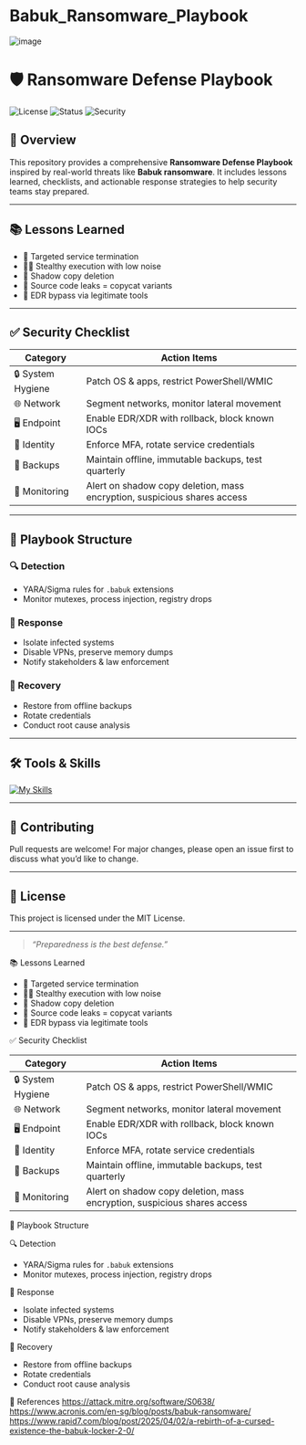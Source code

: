 # Babuk_Ransomware_Playbook
![image](https://github.com/user-attachments/assets/b6f5a6a2-0751-4b51-92fe-6772acde0f04)
# 🛡️ Ransomware Defense Playbook

![License](https://img.shields.io/badge/license-MIT-blue.svg)
![Status](https://img.shields.io/badge/status-Active-brightgreen)
![Security](https://img.shields.io/badge/security-Hardened-critical)

## 🚀 Overview

This repository provides a comprehensive **Ransomware Defense Playbook** inspired by real-world threats like **Babuk ransomware**. It includes lessons learned, checklists, and actionable response strategies to help security teams stay prepared.

---

## 📚 Lessons Learned

- 🎯 Targeted service termination
- 🕵️‍♂️ Stealthy execution with low noise
- 🧨 Shadow copy deletion
- 🧬 Source code leaks = copycat variants
- 🧱 EDR bypass via legitimate tools

---

## ✅ Security Checklist

| Category         | Action Items                                                                 |
|------------------|------------------------------------------------------------------------------|
| 🔒 System Hygiene | Patch OS & apps, restrict PowerShell/WMIC                                   |
| 🌐 Network        | Segment networks, monitor lateral movement                                  |
| 🖥️ Endpoint       | Enable EDR/XDR with rollback, block known IOCs                              |
| 👤 Identity       | Enforce MFA, rotate service credentials                                     |
| 💾 Backups        | Maintain offline, immutable backups, test quarterly                         |
| 📡 Monitoring     | Alert on shadow copy deletion, mass encryption, suspicious shares access    |

---

## 🧩 Playbook Structure

### 🔍 Detection
- YARA/Sigma rules for `.babuk` extensions
- Monitor mutexes, process injection, registry drops

### 🚨 Response
- Isolate infected systems
- Disable VPNs, preserve memory dumps
- Notify stakeholders & law enforcement

### 🔄 Recovery
- Restore from offline backups
- Rotate credentials
- Conduct root cause analysis

---

## 🛠️ Tools & Skills

[![My Skills](https://skillicons.dev/icons?i=python,bash,linux,git,docker,kubernetes,azure,aws)](https://skillicons.dev)

---

## 🤝 Contributing

Pull requests are welcome! For major changes, please open an issue first to discuss what you’d like to change.

---

## 📜 License

This project is licensed under the MIT License.

---

> _“Preparedness is the best defense.”_

📚 Lessons Learned

- 🎯 Targeted service termination
- 🕵️‍♂️ Stealthy execution with low noise
- 🧨 Shadow copy deletion
- 🧬 Source code leaks = copycat variants
- 🧱 EDR bypass via legitimate tools


✅ Security Checklist

| Category         | Action Items                                                                 |
|------------------|------------------------------------------------------------------------------|
| 🔒 System Hygiene | Patch OS & apps, restrict PowerShell/WMIC                                   |
| 🌐 Network        | Segment networks, monitor lateral movement                                  |
| 🖥️ Endpoint       | Enable EDR/XDR with rollback, block known IOCs                              |
| 👤 Identity       | Enforce MFA, rotate service credentials                                     |
| 💾 Backups        | Maintain offline, immutable backups, test quarterly                         |
| 📡 Monitoring     | Alert on shadow copy deletion, mass encryption, suspicious shares access    |


 🧩 Playbook Structure

🔍 Detection
- YARA/Sigma rules for `.babuk` extensions
- Monitor mutexes, process injection, registry drops

🚨 Response
- Isolate infected systems
- Disable VPNs, preserve memory dumps
- Notify stakeholders & law enforcement

🔄 Recovery
- Restore from offline backups
- Rotate credentials
- Conduct root cause analysis

🧬 References
https://attack.mitre.org/software/S0638/
https://www.acronis.com/en-sg/blog/posts/babuk-ransomware/
https://www.rapid7.com/blog/post/2025/04/02/a-rebirth-of-a-cursed-existence-the-babuk-locker-2-0/
